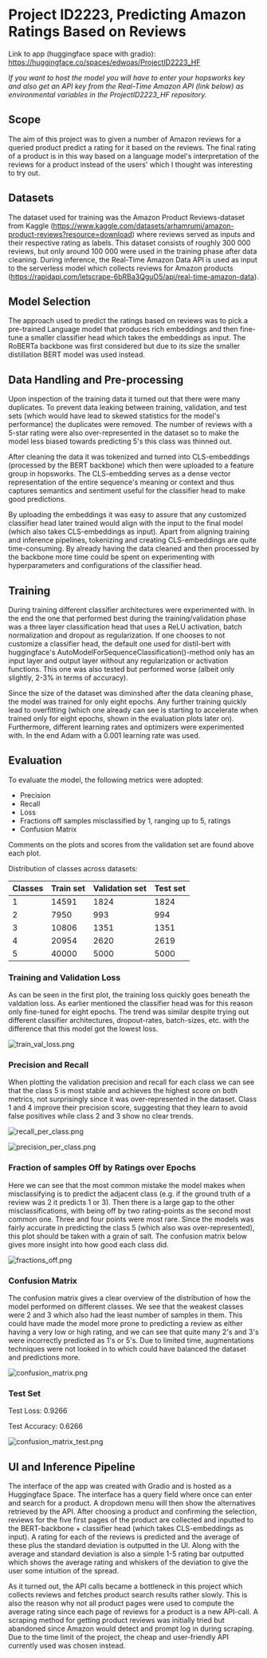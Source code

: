 # Project ID2223, Predicting Amazon Ratings Based on Reviews

Link to app (huggingface space with gradio): https://huggingface.co/spaces/edwoas/ProjectID2223_HF

_If you want to host the model you will have to enter your hopsworks key and also 
get an API key from the Real-Time Amazon API (link below) as environmental variables in the ProjectID2223_HF repository._

## Scope
The aim of this project was to given a number of Amazon reviews for a queried product predict a rating for it based on
the reviews. The final rating of a product is in this way based on a language model's interpretation of the reviews for a
product instead of the users' which I thought was interesting to try out.

## Datasets
The dataset used for training was the Amazon Product Reviews-dataset from Kaggle
(https://www.kaggle.com/datasets/arhamrumi/amazon-product-reviews?resource=download) where reviews served as inputs and
their respective rating as labels. This dataset consists of roughly 300 000 reviews, but only around 100 000 were used
in the training phase after data cleaning. During inference, the Real-Time Amazon Data API is used as input to the serverless
model which collects reviews for Amazon products (https://rapidapi.com/letscrape-6bRBa3QguO5/api/real-time-amazon-data).

## Model Selection
The approach used to predict the ratings based on reviews was to pick a pre-trained Language model that produces
rich embeddings and then fine-tune a smaller classifier head which takes the embeddings as input. The RoBERTa backbone
was first considered but due to its size the smaller distillation BERT model was used instead.

## Data Handling and Pre-processing
Upon inspection of the training data it turned out that there were many duplicates. To prevent data leaking
between training, validation, and test sets (which would have lead to skewed statistics for the model's performance) the
duplicates were removed. The number of reviews with a 5-star rating were also over-represented in the dataset so to make the
model less biased towards predicting 5's this class was thinned out. 

After cleaning the data it was tokenized and turned
into CLS-embeddings (processed by the BERT backbone) which then were uploaded to a feature group in hopsworks.
The CLS-embedding serves as a dense vector representation of the entire sequence's meaning or context and thus captures
semantics and sentiment useful for the classifier head to make good predictions. 

By uploading the embeddings it was easy to assure that any customized classifier head later trained would align with the
input to the final model (which also takes CLS-embeddings as input). Apart from aligning training and inference pipelines, 
tokenizing and creating CLS-embeddings are quite time-consuming. By already having the data cleaned and then processed by the
backbone more time could be spent on experimenting with hyperparameters and configurations of the classifier head.

## Training
During training different classifier architectures were experimented with. In the end the one that performed best during
the training/validation phase was a three layer classification head that uses a ReLU activation, batch normalization 
and dropout as regularization. If one chooses to not customize a classifier head, the default one used for distil-bert
with huggingface's AutoModelForSequenceClassification()-method only has an input layer and output layer without any
regularization or activation functions. This one was also tested but performed worse (albeit only slightly, 2-3% in
terms of accuracy).

Since the size of the dataset was diminshed after the data cleaning phase, the model was trained for only eight epochs.
Any further training quickly lead to overfitting (which one already can see is starting to accelerate when trained
only for eight epochs, shown in the evaluation plots later on). Furthermore, different learning rates and optimizers
were experimented with. In the end Adam with a 0.001 learning rate was used. 

## Evaluation

To evaluate the model, the following metrics were adopted:
- Precision
- Recall
- Loss
- Fractions off samples misclassified by 1, ranging up to 5, ratings
- Confusion Matrix

Comments on the plots and scores from the validation set are found above
each plot.

Distribution of classes across datasets:


| Classes | Train set      | Validation set | Test set |
|---------|----------------|----------------|----------|
| 1       | 14591 | 1824           | 1824     |
| 2       | 7950 | 993            | 994      |
| 3       | 10806 | 1351           | 1351     |
| 4       | 20954 | 2620           | 2619     |
| 5       | 40000 | 5000           | 5000     |


### Training and Validation Loss

As can be seen in the first plot,  the training loss quickly goes beneath the valdation loss. As earlier
mentioned the classifier head was for this reason only fine-tuned for eight epochs. The trend was similar despite
trying out different classifier architectures, dropout-rates, batch-sizes, etc. with the difference that this model
got the lowest loss.

![train_val_loss.png](..%2F..%2FDocuments%2FID2223_ProjPlots%2FUnbalanced%20dataset%2Ftrain_val_loss.png)

### Precision and Recall

When plotting the validation precision and recall for each class we can see that the 
class 5 is most stable and achieves the highest score on both metrics, not
surprisingly since it was over-represented in the dataset. Class 1 and 4 improve their precision score,
suggesting that they learn to avoid false positives while class 2 and 3 show no clear
trends.

![recall_per_class.png](..%2F..%2FDocuments%2FID2223_ProjPlots%2FUnbalanced%20dataset%2Frecall_per_class.png)

![precision_per_class.png](..%2F..%2FDocuments%2FID2223_ProjPlots%2FUnbalanced%20dataset%2Fprecision_per_class.png)

### Fraction of samples Off by Ratings over Epochs
Here we can see that the most common mistake the model makes when misclassifying 
is to predict the adjacent class (e.g. if the ground truth of a review was
2 it predicts 1 or 3). Then there is a large gap to the other misclassifications, 
with being off by two rating-points as the second most common one. Three and four
points were most rare. Since the models was fairly accurate in predicting the class 5
(which also was over-represented), this plot should be taken with a grain of salt. 
The confusion matrix below gives more insight into how good each class did.

![fractions_off.png](..%2F..%2FDocuments%2FID2223_ProjPlots%2FUnbalanced%20dataset%2Ffractions_off.png)

### Confusion Matrix
The confusion matrix gives a clear overview of the distribution of how the model performed
on different classes. We see that the weakest classes were 2 and 3 which also had the
least number of samples in them. This could have made the model more prone to predicting
a review as either having a very low or high rating, and we can see that quite many 2's and 3's
were incorrectly predicted as 1's or 5's. Due to limited time, augmentations techniques
were not looked in to which could have balanced the dataset and predictions more.

![confusion_matrix.png](..%2F..%2FDocuments%2FID2223_ProjPlots%2FUnbalanced%20dataset%2Fconfusion_matrix.png)

### Test Set

Test Loss: 0.9266

Test Accuracy: 0.6266

![confusion_matrix_test.png](..%2F..%2FDocuments%2FID2223_ProjPlots%2FUnbalanced%20dataset%2Fconfusion_matrix_test.png)


## UI and Inference Pipeline
The interface of the app was created with Gradio and is hosted as a Huggingface Space. The interface has a query field
where once can enter and search for a product. A dropdown menu will then show the alternatives retrieved by the API.
After choosing a product and confirming the selection, reviews for the five first pages of the product are collected
and inputted to the BERT-backbone + classifier head (which takes CLS-embeddings as input). A rating for each of the
reviews is predicted and the average of these plus the standard deviation is outputted in the UI. Along with the 
average and standard deviation is also a simple 1-5 rating bar outputted which shows the average rating and whiskers of
the deviation to give the user some intuition of the spread.

As it turned out, the API calls became a bottleneck in this project which collects reviews and fetches product search
results rather slowly. This is also the reason why not all product pages were used to compute the average rating since
each page of reviews for a product is a new API-call. A scraping method for getting product reviews was initially tried 
but abandoned since Amazon would detect and prompt log in during scraping. Due to the time limit of the project, the 
cheap and user-friendly API currently used was chosen instead.

